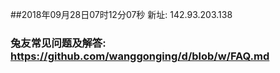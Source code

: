 ##2018年09月28日07时12分07秒 新址: 142.93.203.138
### 兔友常见问题及解答: https://github.com/wanggonging/d/blob/w/FAQ.md
